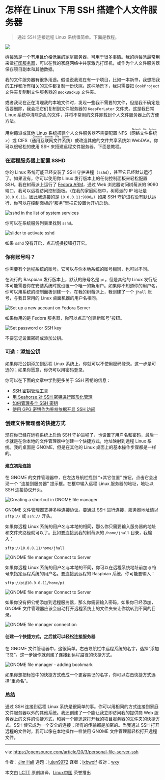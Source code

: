 [#]: collector: (lujun9972)
[#]: translator: (lxbwolf)
[#]: reviewer: (wxy)
[#]: publisher: (wxy)
[#]: url: (https://linux.cn/article-12255-1.html)
[#]: subject: (How to create a personal file server with SSH on Linux)
[#]: via: (https://opensource.com/article/20/3/personal-file-server-ssh)
[#]: author: (Jim Hall https://opensource.com/users/jim-hall)

怎样在 Linux 下用 SSH 搭建个人文件服务器
======

> 通过 SSH 连接远程 Linux 系统很简单。下面是教程。

![](https://img.linux.net.cn/data/attachment/album/202005/27/120338v62cakrqnccpjckk.jpg)

树莓派是一个有用且价格低廉的家庭服务器，可用于很多事情。我的树莓派最常用来做[打印服务器][2]，可以在我的家庭网络中共享激光打印机，或作为个人文件服务器保存项目副本和其他数据。

我的文件服务器有很多用途。假设说我现在有一个项目，比如一本新书，我想把我的工作和所有相关的文件都复制一份快照。这种场景下，我只需要把 `BookProject` 文件夹复制到文件服务器的 `BookBackup` 文件夹。

或者我现在正在清理我的本地文件时，发现一些我不需要的文件，但是我不确定是否要删除，我会把它们复制到文件服务器的 `KeepForLater` 文件夹。这是我日常 Linux 系统中清除杂乱的文件，并将不常用的文件卸载到个人文件服务器上的方便方法。

用树莓派或其他 Linux 系统搭建个人文件服务器不需要配置 NFS（<ruby>网络文件系统<rt>Network File System</rt></ruby>>）或 CIFS（<ruby>通用互联网文件系统<rt>Common Internet File System</rt></ruby>）或改造其他的文件共享系统如 WebDAV。你可以很轻松的使用 SSH 来搭建远程文件服务器。下面是教程。

### 在远程服务器上配置 SSHD

你的 Linux 系统可能已经安装了 SSH 守护进程（`sshd`），甚至它已经默认运行了。如果没有，你可以使用你 Linux 发行版本上的任何控制面板来轻松配置 SSH。我在树莓派上运行了 [Fedora ARM][3]，通过 Web 浏览器访问树莓派的 9090 端口，我可以远程访问控制面板。（在我的家庭网络中，树莓派的 IP 地址是 `10.0.0.11`，因此我连接的是 `10.0.0.11:9090`。）如果 SSH 守护进程没有默认运行，你可以在控制面板的“服务”里把它设置为开机启动。

![sshd in the list of system services][4]

你可以在系统服务列表里找到 `sshd`。

![slider to activate sshd][5]

如果 `sshd` 没有开启，点击切换按钮打开它。

### 你有账号吗？

你需要有个远程系统的账号。它可以与你本地系统的账号相同，也可以不同。

在流行的 Raspbian 发行版本上，默认的账号名是 `pi`。但是其他的 Linux 发行版本可能需要你在安装系统时就设置一个唯一的新用户。如果你不知道你的用户名，你可以用系统的控制面板创建一个。在我的树莓派上，我创建了一个 `jhall` 账号，与我日常用的 Linux 桌面机器的用户名相同。

![Set up a new account on Fedora Server][6]

如果你用的是 Fedora 服务器，你可以点击“创建新账号”按钮。

![Set password or SSH key][7]

不要忘记设置密码或添加公钥。

### 可选：添加公钥

如果你把公钥添加到远程 Linux 系统上，你就可以不使用密码登录。这一步是可选的；如果你愿意，你仍可以用密码登录。

你可以在下面的文章中学到更多关于 SSH 密钥的信息：

* [SSH 密钥管理工具][8]
* [用 Seahorse 对 SSH 密钥进行图形化管理][9]
* [如何管理多个 SSH 密钥][10]
* [使用 GPG 密钥作为鉴权依据开启 SSH 访问][11]

### 创建文件管理器的快捷方式

现在你已经在远程系统上启动 SSH 守护进程了，也设置了用户名和密码，最后一步就是在你本地的文件管理器中创建一个快捷方式，地址映射到远程 Linux 系统。我的桌面是 GNOME，但是在其他的 Linux 桌面上的基本操作步骤都是一样的。

#### 建立初始连接

在 GNOME 的文件管理器中，在左边导航栏找到 “+其它位置” 按钮。点击它会出现一个 “连接到服务器” 提示框。在框中输入远程 Linux 服务器的地址，地址以 SSH 连接协议开头。

![Creating a shortcut in GNOME file manager][12]

GNOME 文件管理器支持多种连接协议。要通过 SSH 进行连接，服务器地址请以 `sftp://` 或 `ssh://` 开头。

如果你远程 Linux 系统的用户名与本地的相同，那么你只需要输入服务器的地址和文件夹路径就可以了。比如要连接到我的树莓派的 `/home/jhall` 目录，我输入：

```
sftp://10.0.0.11/home/jhall
```

![GNOME file manager Connect to Server][13]

如果你远程 Linux 系统的用户名与本地的不同，你可以在远程系统地址前加 `@` 符号来指定远程系统的用户名。要连接到远程的 Raspbian 系统，你可能要输入：

```
sftp://pi@10.0.0.11/home/pi
```

![GNOME file manager Connect to Server][14]

如果你没有把公钥添加到远程服务器，那么你需要输入密码。如果你已经添加，GNOME 文件管理器应该会自动打开远程系统上的文件夹来让你跳转到不同的目录。

![GNOME file manager connection][15]

#### 创建一个快捷方式，之后就可以轻松连接服务器

在 GNOME 文件管理器中，这很简单。右击导航栏中远程系统的名字，选择“添加书签”。这一步操作就创建了连接到远程路径的快捷方式。

![GNOME file manager - adding bookmark][16]

如果你想把标签中的快捷方式改成一个更容易记的名字，你可以右击快捷方式选择“重命名”。

### 总结

通过 SSH 连接到远程 Linux 系统是很简单的事。你可以用相同的方式连接到家庭文件服务器以外的其他系统。我还创建了一个能让我立即访问我的提供商 Web 服务器上的文件的快捷方式，和另一个能迅速打开我的项目服务器的文件夹的快捷方式。SSH 使它成为一个安全的连接；所有的传输都是加密的。当我通过 SSH 打开远程的文件时，我可以像在本地操作一样使用 GNOME 文件管理器轻松打开远程文件。

--------------------------------------------------------------------------------

via: https://opensource.com/article/20/3/personal-file-server-ssh

作者：[Jim Hall][a]
选题：[lujun9972][b]
译者：[lxbwolf](https://github.com/lxbwolf)
校对：[wxy](https://github.com/wxy)

本文由 [LCTT](https://github.com/LCTT/TranslateProject) 原创编译，[Linux中国](https://linux.cn/) 荣誉推出

[a]: https://opensource.com/users/jim-hall
[b]: https://github.com/lujun9972
[1]: https://opensource.com/sites/default/files/styles/image-full-size/public/lead-images/yearbook-haff-rx-linux-file-lead_0.png?itok=-i0NNfDC (Hand putting a Linux file folder into a drawer)
[2]: https://opensource.com/article/18/3/print-server-raspberry-pi
[3]: https://arm.fedoraproject.org/
[4]: https://opensource.com/sites/default/files/uploads/fedora-server-control-panel-sshd.png (sshd in the list of system services)
[5]: https://opensource.com/sites/default/files/uploads/fedora-server-control-panel-sshd-service.png (slider to activate sshd)
[6]: https://opensource.com/sites/default/files/uploads/fedora-server-control-panel-accounts_create-user.png (Set up a new account on Fedora Server)
[7]: https://opensource.com/sites/default/files/uploads/fedora-server-control-panel-accounts.png (Set password or SSH key)
[8]: https://linux.cn/article-11947-1.html
[9]: https://linux.cn/article-9451-1.html
[10]: https://opensource.com/article/19/4/gpg-subkeys-ssh-manage
[11]: https://opensource.com/article/19/4/gpg-subkeys-ssh
[12]: https://opensource.com/sites/default/files/uploads/gnome-file-manager-other-locations.png (Creating a shortcut in GNOME file manager)
[13]: https://opensource.com/sites/default/files/uploads/gnome-file-manager-other-sftp.png (GNOME file manager Connect to Server)
[14]: https://opensource.com/sites/default/files/uploads/gnome-file-manager-other-sftp-username.png (GNOME file manager Connect to Server)
[15]: https://opensource.com/sites/default/files/uploads/gnome-file-manager-remote-jhall.png (GNOME file manager connection)
[16]: https://opensource.com/sites/default/files/uploads/gnome-file-manager-remote-jhall-add-bookmark.png (GNOME file manager - adding bookmark)
